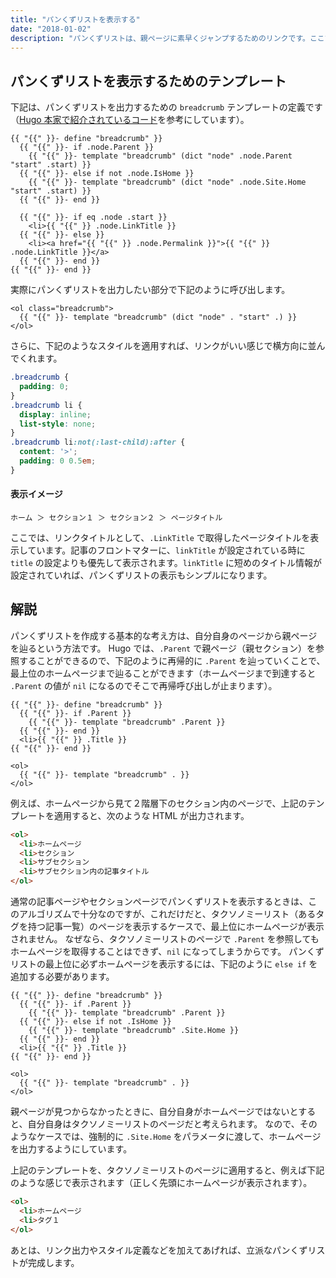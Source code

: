 ```yaml
---
title: "パンくずリストを表示する"
date: "2018-01-02"
description: "パンくずリストは、親ページに素早くジャンプするためのリンクです。ここでは、Hugo のテンプレート機能を使って、パンくずリストを出力する方法を説明します。"
---
```


パンくずリストを表示するためのテンプレート
----

下記は、パンくずリストを出力するための `breadcrumb` テンプレートの定義です（[Hugo 本家で紹介されているコード](https://gohugo.io/content-management/sections/#example-breadcrumb-navigation)を参考にしています）。

~~~
{{ "{{" }}- define "breadcrumb" }}
  {{ "{{" }}- if .node.Parent }}
    {{ "{{" }}- template "breadcrumb" (dict "node" .node.Parent "start" .start) }}
  {{ "{{" }}- else if not .node.IsHome }}
    {{ "{{" }}- template "breadcrumb" (dict "node" .node.Site.Home "start" .start) }}
  {{ "{{" }}- end }}

  {{ "{{" }}- if eq .node .start }}
    <li>{{ "{{" }} .node.LinkTitle }}
  {{ "{{" }}- else }}
    <li><a href="{{ "{{" }} .node.Permalink }}">{{ "{{" }} .node.LinkTitle }}</a>
  {{ "{{" }}- end }}
{{ "{{" }}- end }}
~~~

実際にパンくずリストを出力したい部分で下記のように呼び出します。

~~~
<ol class="breadcrumb">
  {{ "{{" }}- template "breadcrumb" (dict "node" . "start" .) }}
</ol>
~~~

さらに、下記のようなスタイルを適用すれば、リンクがいい感じで横方向に並んでくれます。

~~~ css
.breadcrumb {
  padding: 0;
}
.breadcrumb li {
  display: inline;
  list-style: none;
}
.breadcrumb li:not(:last-child):after {
  content: '>';
  padding: 0 0.5em;
}
~~~

#### 表示イメージ

~~~
ホーム ＞ セクション１ ＞ セクション２ ＞ ページタイトル
~~~

<div class="note">
ここでは、リンクタイトルとして、<code>.LinkTitle</code> で取得したページタイトルを表示しています。記事のフロントマターに、<code>linkTitle</code> が設定されている時に <code>title</code> の設定よりも優先して表示されます。<code>linkTitle</code> に短めのタイトル情報が設定されていれば、パンくずリストの表示もシンプルになります。
</div>


解説
----

パンくずリストを作成する基本的な考え方は、自分自身のページから親ページを辿るという方法です。
Hugo では、`.Parent` で親ページ（親セクション）を参照することができるので、下記のように再帰的に `.Parent` を辿っていくことで、最上位のホームページまで辿ることができます（ホームページまで到達すると `.Parent` の値が `nil` になるのでそこで再帰呼び出しが止まります）。

~~~
{{ "{{" }}- define "breadcrumb" }}
  {{ "{{" }}- if .Parent }}
    {{ "{{" }}- template "breadcrumb" .Parent }}
  {{ "{{" }}- end }}
  <li>{{ "{{" }} .Title }}
{{ "{{" }}- end }}

<ol>
  {{ "{{" }}- template "breadcrumb" . }}
</ol>
~~~

例えば、ホームページから見て２階層下のセクション内のページで、上記のテンプレートを適用すると、次のような HTML が出力されます。

~~~ html
<ol>
  <li>ホームページ
  <li>セクション
  <li>サブセクション
  <li>サブセクション内の記事タイトル
</ol>
~~~

通常の記事ページやセクションページでパンくずリストを表示するときは、このアルゴリズムで十分なのですが、これだけだと、タクソノミーリスト（あるタグを持つ記事一覧）のページを表示するケースで、最上位にホームページが表示されません。
なぜなら、タクソノミーリストのページで `.Parent` を参照してもホームページを取得することはできず、`nil` になってしまうからです。
パンくずリストの最上位に必ずホームページを表示するには、下記のように `else if` を追加する必要があります。

~~~
{{ "{{" }}- define "breadcrumb" }}
  {{ "{{" }}- if .Parent }}
    {{ "{{" }}- template "breadcrumb" .Parent }}
  {{ "{{" }}- else if not .IsHome }}
    {{ "{{" }}- template "breadcrumb" .Site.Home }}
  {{ "{{" }}- end }}
  <li>{{ "{{" }} .Title }}
{{ "{{" }}- end }}

<ol>
  {{ "{{" }}- template "breadcrumb" . }}
</ol>
~~~

親ページが見つからなかったときに、自分自身がホームページではないとすると、自分自身はタクソノミーリストのページだと考えられます。
なので、そのようなケースでは、強制的に `.Site.Home` をパラメータに渡して、ホームページを出力するようにしています。

上記のテンプレートを、タクソノミーリストのページに適用すると、例えば下記のような感じで表示されます（正しく先頭にホームページが表示されます）。

~~~ html
<ol>
  <li>ホームページ
  <li>タグ１
</ol>
~~~

あとは、リンク出力やスタイル定義などを加えてあげれば、立派なパンくずリストが完成します。

